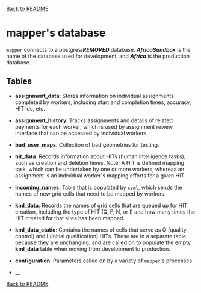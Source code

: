 [Back to README](../README.md)

# mapper's database

`mapper` connects to a postgres/***REMOVED*** database. ___AfricaSandbox___ is the name of the database used for development, and ___Africa___ is the production database. 
## Tables

- __assignment_data__: Stores information on individual assignments completed by workers, including start and completion times, accuracy, HIT ids, etc. 

- __assignment_history__: Tracks assignments and details of related payments for each worker, which is used by assignment review interface that can be accessed by individual workers. 

- __bad_user_maps__: Collection of bad geometries for testing. 

- __hit_data__: Records information about HITs (human intelligence tasks), such as creation and deletion times. Note: A HIT is defined mapping task, which can be undertaken by one or more workers, whereas an assignment is an individual worker's mapping efforts for a given HIT. 

- __incoming_names__: Table that is populated by `cvml`, which sends the names of new grid cells that need to be mapped by workers. 

- __kml_data__: Records the names of grid cells that are queued up for HIT creation, including the type of HIT (Q, F, N, or I) and how many times the HIT created for that sites has been mapped. 

- __kml_data_static__: Contains the names of cells that serve as Q (quality control) and I (initial qualification) HITs. These are in a separate table because they are unchanging, and are called on to populate the empty __kml_data__ table when moving from development to production.

- __configuration__: Parameters called on by a variety of `mapper`'s processes.

- __



[Back to README](../README.md)